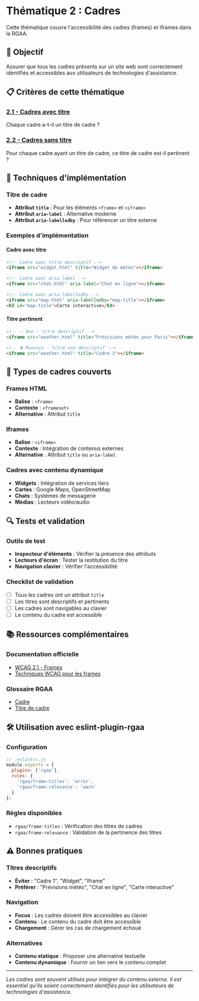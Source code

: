 # Thématique 2 : Cadres

Cette thématique couvre l'accessibilité des cadres (frames) et iframes dans le RGAA.

## 🎯 Objectif

Assurer que tous les cadres présents sur un site web sont correctement identifiés et accessibles aux utilisateurs de technologies d'assistance.

## 📋 Critères de cette thématique

### [2.1 - Cadres avec titre](2.1/)
Chaque cadre a-t-il un titre de cadre ?

### [2.2 - Cadres sans titre](2.2/)
Pour chaque cadre ayant un titre de cadre, ce titre de cadre est-il pertinent ?

## 🔧 Techniques d'implémentation

### Titre de cadre
- **Attribut `title`** : Pour les éléments `<frame>` et `<iframe>`
- **Attribut `aria-label`** : Alternative moderne
- **Attribut `aria-labelledby`** : Pour référencer un titre externe

### Exemples d'implémentation

#### Cadre avec titre
```html
<!-- Cadre avec titre descriptif -->
<iframe src="widget.html" title="Widget de météo"></iframe>

<!-- Cadre avec aria-label -->
<iframe src="chat.html" aria-label="Chat en ligne"></iframe>

<!-- Cadre avec aria-labelledby -->
<iframe src="map.html" aria-labelledby="map-title"></iframe>
<h3 id="map-title">Carte interactive</h3>
```

#### Titre pertinent
```html
<!-- ✅ Bon : titre descriptif -->
<iframe src="weather.html" title="Prévisions météo pour Paris"></iframe>

<!-- ❌ Mauvais : titre non descriptif -->
<iframe src="weather.html" title="Cadre 1"></iframe>
```

## 🎨 Types de cadres couverts

### Frames HTML
- **Balise** : `<frame>`
- **Contexte** : `<frameset>`
- **Alternative** : Attribut `title`

### Iframes
- **Balise** : `<iframe>`
- **Contexte** : Intégration de contenus externes
- **Alternative** : Attribut `title` ou `aria-label`

### Cadres avec contenu dynamique
- **Widgets** : Intégration de services tiers
- **Cartes** : Google Maps, OpenStreetMap
- **Chats** : Systèmes de messagerie
- **Médias** : Lecteurs vidéo/audio

## 🔍 Tests et validation

### Outils de test
- **Inspecteur d'éléments** : Vérifier la présence des attributs
- **Lecteurs d'écran** : Tester la restitution du titre
- **Navigation clavier** : Vérifier l'accessibilité

### Checklist de validation
- [ ] Tous les cadres ont un attribut `title`
- [ ] Les titres sont descriptifs et pertinents
- [ ] Les cadres sont navigables au clavier
- [ ] Le contenu du cadre est accessible

## 📚 Ressources complémentaires

### Documentation officielle
- [WCAG 2.1 - Frames](https://www.w3.org/WAI/WCAG21/quickref/#frames)
- [Techniques WCAG pour les frames](https://www.w3.org/WAI/WCAG21/Techniques/html/H64)

### Glossaire RGAA
- [Cadre](../../glossaire/cadre)
- [Titre de cadre](../../glossaire/titre-de-cadre)

## 🛠️ Utilisation avec eslint-plugin-rgaa

### Configuration
```javascript
// .eslintrc.js
module.exports = {
  plugins: ['rgaa'],
  rules: {
    'rgaa/frame-titles': 'error',
    'rgaa/frame-relevance': 'warn'
  }
};
```

### Règles disponibles
- `rgaa/frame-titles` : Vérification des titres de cadres
- `rgaa/frame-relevance` : Validation de la pertinence des titres

## ⚠️ Bonnes pratiques

### Titres descriptifs
- **Éviter** : "Cadre 1", "Widget", "Iframe"
- **Préférer** : "Prévisions météo", "Chat en ligne", "Carte interactive"

### Navigation
- **Focus** : Les cadres doivent être accessibles au clavier
- **Contenu** : Le contenu du cadre doit être accessible
- **Chargement** : Gérer les cas de chargement échoué

### Alternatives
- **Contenu statique** : Proposer une alternative textuelle
- **Contenu dynamique** : Fournir un lien vers le contenu complet

---

*Les cadres sont souvent utilisés pour intégrer du contenu externe. Il est essentiel qu'ils soient correctement identifiés pour les utilisateurs de technologies d'assistance.*
